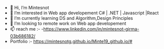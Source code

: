 - 👋 Hi, I’m Mintesnot
- 👀 I’m interested in Web app developement C# | .NET | Javascript |React
- 🌱 I’m currently learning DS and Algorithm,Design Principles
- 💞️ I’m looking to remote work on Web app developement
- 📫 reach me :- -https://www.linkedin.com/in/mintesnot-girma-03b686182/
- Portfolio  :-   https://mintesnotg.github.io/Minte19_github.io/#

<!---
Mintesnotg/Mintesnotg is a ✨ special ✨ repository because its `README.md` (this file) appears on your GitHub profile.
You can click the Preview link to take a look at your changes.
--->
